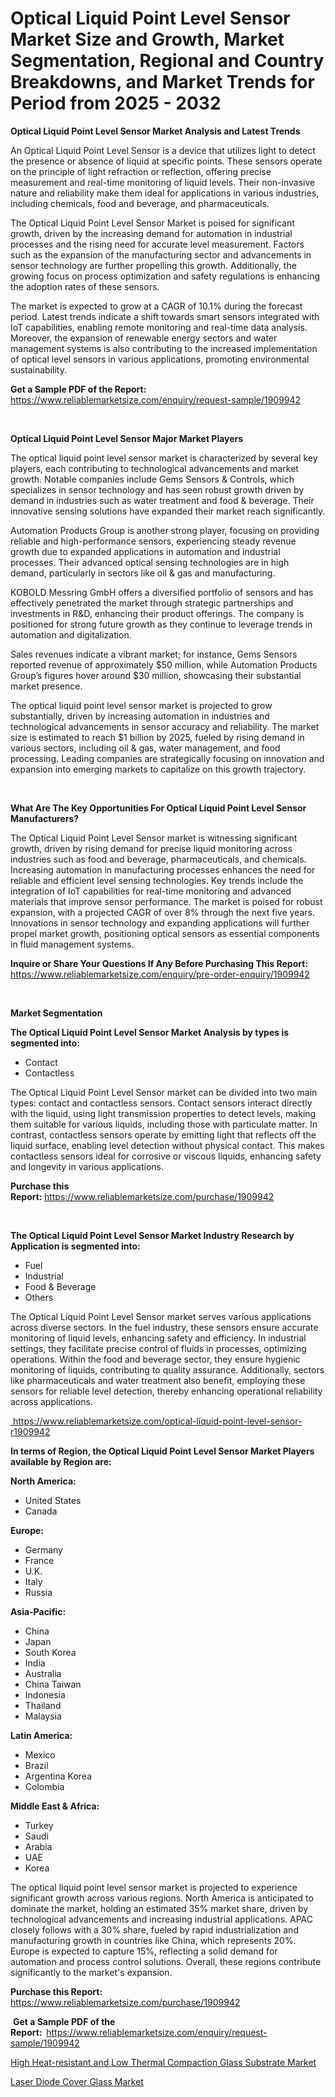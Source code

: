 <p><h1>Optical Liquid Point Level Sensor Market Size and Growth, Market Segmentation, Regional and Country Breakdowns, and Market Trends for Period from 2025 -  2032</h1></p><p><strong>Optical Liquid Point Level Sensor Market Analysis and Latest Trends</strong></p>
<p><p>An Optical Liquid Point Level Sensor is a device that utilizes light to detect the presence or absence of liquid at specific points. These sensors operate on the principle of light refraction or reflection, offering precise measurement and real-time monitoring of liquid levels. Their non-invasive nature and reliability make them ideal for applications in various industries, including chemicals, food and beverage, and pharmaceuticals.</p><p>The Optical Liquid Point Level Sensor Market is poised for significant growth, driven by the increasing demand for automation in industrial processes and the rising need for accurate level measurement. Factors such as the expansion of the manufacturing sector and advancements in sensor technology are further propelling this growth. Additionally, the growing focus on process optimization and safety regulations is enhancing the adoption rates of these sensors.</p><p>The market is expected to grow at a CAGR of 10.1% during the forecast period. Latest trends indicate a shift towards smart sensors integrated with IoT capabilities, enabling remote monitoring and real-time data analysis. Moreover, the expansion of renewable energy sectors and water management systems is also contributing to the increased implementation of optical level sensors in various applications, promoting environmental sustainability.</p></p>
<p><strong>Get a Sample PDF of the Report:&nbsp;</strong> <a href="https://www.reliablemarketsize.com/enquiry/request-sample/1909942?utm_campaign=2095&utm_medium=2&utm_source=Github&utm_content=ia&utm_term=07042025&utm_id=optical-liquid-point-level-sensor">https://www.reliablemarketsize.com/enquiry/request-sample/1909942</a></p>
<p>&nbsp;</p>
<p><strong>Optical Liquid Point Level Sensor Major Market Players</strong></p>
<p><p>The optical liquid point level sensor market is characterized by several key players, each contributing to technological advancements and market growth. Notable companies include Gems Sensors & Controls, which specializes in sensor technology and has seen robust growth driven by demand in industries such as water treatment and food & beverage. Their innovative sensing solutions have expanded their market reach significantly.</p><p>Automation Products Group is another strong player, focusing on providing reliable and high-performance sensors, experiencing steady revenue growth due to expanded applications in automation and industrial processes. Their advanced optical sensing technologies are in high demand, particularly in sectors like oil & gas and manufacturing.</p><p>KOBOLD Messring GmbH offers a diversified portfolio of sensors and has effectively penetrated the market through strategic partnerships and investments in R&D, enhancing their product offerings. The company is positioned for strong future growth as they continue to leverage trends in automation and digitalization.</p><p>Sales revenues indicate a vibrant market; for instance, Gems Sensors reported revenue of approximately $50 million, while Automation Products Group’s figures hover around $30 million, showcasing their substantial market presence. </p><p>The optical liquid point level sensor market is projected to grow substantially, driven by increasing automation in industries and technological advancements in sensor accuracy and reliability. The market size is estimated to reach $1 billion by 2025, fueled by rising demand in various sectors, including oil & gas, water management, and food processing. Leading companies are strategically focusing on innovation and expansion into emerging markets to capitalize on this growth trajectory.</p></p>
<p>&nbsp;</p>
<p><strong>What Are The Key Opportunities For Optical Liquid Point Level Sensor Manufacturers?</strong></p>
<p><p>The Optical Liquid Point Level Sensor market is witnessing significant growth, driven by rising demand for precise liquid monitoring across industries such as food and beverage, pharmaceuticals, and chemicals. Increasing automation in manufacturing processes enhances the need for reliable and efficient level sensing technologies. Key trends include the integration of IoT capabilities for real-time monitoring and advanced materials that improve sensor performance. The market is poised for robust expansion, with a projected CAGR of over 8% through the next five years. Innovations in sensor technology and expanding applications will further propel market growth, positioning optical sensors as essential components in fluid management systems.</p></p>
<p><strong>Inquire or Share Your Questions If Any Before Purchasing This Report:</strong> <a href="https://www.reliablemarketsize.com/enquiry/pre-order-enquiry/1909942?utm_campaign=2095&utm_medium=2&utm_source=Github&utm_content=ia&utm_term=07042025&utm_id=optical-liquid-point-level-sensor">https://www.reliablemarketsize.com/enquiry/pre-order-enquiry/1909942</a></p>
<p>&nbsp;</p>
<p><strong>Market Segmentation</strong></p>
<p><strong>The Optical Liquid Point Level Sensor Market Analysis by types is segmented into:</strong></p>
<p><ul><li>Contact</li><li>Contactless</li></ul></p>
<p><p>The Optical Liquid Point Level Sensor market can be divided into two main types: contact and contactless sensors. Contact sensors interact directly with the liquid, using light transmission properties to detect levels, making them suitable for various liquids, including those with particulate matter. In contrast, contactless sensors operate by emitting light that reflects off the liquid surface, enabling level detection without physical contact. This makes contactless sensors ideal for corrosive or viscous liquids, enhancing safety and longevity in various applications.</p></p>
<p><strong>Purchase this Report:&nbsp;</strong><a href="https://www.reliablemarketsize.com/purchase/1909942?utm_campaign=2095&utm_medium=2&utm_source=Github&utm_content=ia&utm_term=07042025&utm_id=optical-liquid-point-level-sensor">https://www.reliablemarketsize.com/purchase/1909942</a></p>
<p>&nbsp;</p>
<p><strong>The Optical Liquid Point Level Sensor Market Industry Research by Application is segmented into:</strong></p>
<p><ul><li>Fuel</li><li>Industrial</li><li>Food & Beverage</li><li>Others</li></ul></p>
<p><p>The Optical Liquid Point Level Sensor market serves various applications across diverse sectors. In the fuel industry, these sensors ensure accurate monitoring of liquid levels, enhancing safety and efficiency. In industrial settings, they facilitate precise control of fluids in processes, optimizing operations. Within the food and beverage sector, they ensure hygienic monitoring of liquids, contributing to quality assurance. Additionally, sectors like pharmaceuticals and water treatment also benefit, employing these sensors for reliable level detection, thereby enhancing operational reliability across applications.</p></p>
<p><a href="https://www.reliablemarketsize.com/optical-liquid-point-level-sensor-r1909942?utm_campaign=2095&utm_medium=2&utm_source=Github&utm_content=ia&utm_term=07042025&utm_id=optical-liquid-point-level-sensor">&nbsp;https://www.reliablemarketsize.com/optical-liquid-point-level-sensor-r1909942</a></p>
<p><strong>In terms of Region, the Optical Liquid Point Level Sensor Market Players available by Region are:</strong></p>
<p>
    <p> <strong> North America: </strong>
        <ul>
            <li>United States</li>
            <li>Canada</li>
        </ul>
        </p> 
    <p> <strong> Europe: </strong>
        <ul>
            <li>Germany</li>
            <li>France</li>
            <li>U.K.</li>
            <li>Italy</li>
            <li>Russia</li>
        </ul>
        </p> 
    <p> <strong> Asia-Pacific: </strong>
        <ul>
            <li>China</li>
            <li>Japan</li>
            <li>South Korea</li>
            <li>India</li>
            <li>Australia</li>
            <li>China Taiwan</li>
            <li>Indonesia</li>
            <li>Thailand</li>
            <li>Malaysia</li>
        </ul>
        </p> 
    <p> <strong> Latin America: </strong>
        <ul>
            <li>Mexico</li>
            <li>Brazil</li>
            <li>Argentina Korea</li>
            <li>Colombia</li>
        </ul>
        </p> 
    <p> <strong> Middle East & Africa: </strong>
        <ul>
            <li>Turkey</li>
            <li>Saudi</li>
            <li>Arabia</li>
            <li>UAE</li>
            <li>Korea</li>
        </ul>
    </p>
    </p>
<p><p>The optical liquid point level sensor market is projected to experience significant growth across various regions. North America is anticipated to dominate the market, holding an estimated 35% market share, driven by technological advancements and increasing industrial applications. APAC closely follows with a 30% share, fueled by rapid industrialization and manufacturing growth in countries like China, which represents 20%. Europe is expected to capture 15%, reflecting a solid demand for automation and process control solutions. Overall, these regions contribute significantly to the market's expansion.</p></p>
<p><strong>Purchase this Report: </strong><a href="https://www.reliablemarketsize.com/purchase/1909942?utm_campaign=2095&utm_medium=2&utm_source=Github&utm_content=ia&utm_term=07042025&utm_id=optical-liquid-point-level-sensor">https://www.reliablemarketsize.com/purchase/1909942</a></p>
<p>&nbsp;<strong>Get a Sample PDF of the Report:&nbsp;&nbsp;</strong><a href="https://www.reliablemarketsize.com/enquiry/request-sample/1909942?utm_campaign=2095&utm_medium=2&utm_source=Github&utm_content=ia&utm_term=07042025&utm_id=optical-liquid-point-level-sensor">https://www.reliablemarketsize.com/enquiry/request-sample/1909942</a></p>
<p><strong></strong></p>
<p><p><a href="https://github.com/nicoletavirag/Market-Research-Report-List-5/blob/main/high-heat-resistant-and-low-thermal-compaction-glass-substrate-market.md?utm_campaign=2095&utm_medium=2&utm_source=Github&utm_content=ia&utm_term=07042025&utm_id=optical-liquid-point-level-sensor">High Heat-resistant and Low Thermal Compaction Glass Substrate Market</a></p><p><a href="https://github.com/gulaimolin/Market-Research-Report-List-7/blob/main/laser-diode-cover-glass-market.md?utm_campaign=2095&utm_medium=2&utm_source=Github&utm_content=ia&utm_term=07042025&utm_id=optical-liquid-point-level-sensor">Laser Diode Cover Glass Market</a></p></p>